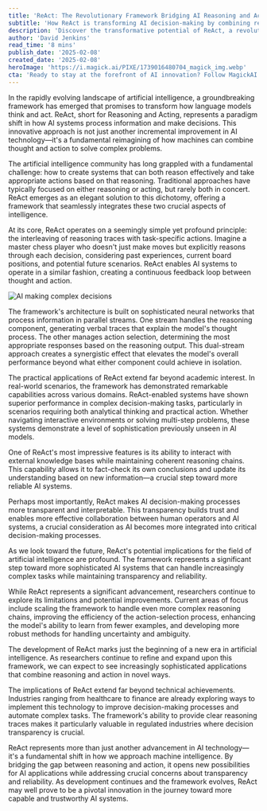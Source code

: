 ```yaml
---
title: 'ReAct: The Revolutionary Framework Bridging AI Reasoning and Action'
subtitle: 'How ReAct is transforming AI decision-making by combining reasoning with action'
description: 'Discover the transformative potential of ReAct, a revolutionary AI framework that combines reasoning and action to elevate decision-making processes, yielding sophisticated and transparent results.'
author: 'David Jenkins'
read_time: '8 mins'
publish_date: '2025-02-08'
created_date: '2025-02-08'
heroImage: 'https://i.magick.ai/PIXE/1739016480704_magick_img.webp'
cta: 'Ready to stay at the forefront of AI innovation? Follow MagickAI on LinkedIn for regular insights into groundbreaking developments like ReAct and other transformative AI technologies.'
---
```


In the rapidly evolving landscape of artificial intelligence, a groundbreaking framework has emerged that promises to transform how language models think and act. ReAct, short for Reasoning and Acting, represents a paradigm shift in how AI systems process information and make decisions. This innovative approach is not just another incremental improvement in AI technology—it's a fundamental reimagining of how machines can combine thought and action to solve complex problems.

The artificial intelligence community has long grappled with a fundamental challenge: how to create systems that can both reason effectively and take appropriate actions based on that reasoning. Traditional approaches have typically focused on either reasoning or acting, but rarely both in concert. ReAct emerges as an elegant solution to this dichotomy, offering a framework that seamlessly integrates these two crucial aspects of intelligence.

At its core, ReAct operates on a seemingly simple yet profound principle: the interleaving of reasoning traces with task-specific actions. Imagine a master chess player who doesn't just make moves but explicitly reasons through each decision, considering past experiences, current board positions, and potential future scenarios. ReAct enables AI systems to operate in a similar fashion, creating a continuous feedback loop between thought and action.

![AI making complex decisions](https://i.magick.ai/PIXE/1739016480708_magick_img.webp)

The framework's architecture is built on sophisticated neural networks that process information in parallel streams. One stream handles the reasoning component, generating verbal traces that explain the model's thought process. The other manages action selection, determining the most appropriate responses based on the reasoning output. This dual-stream approach creates a synergistic effect that elevates the model's overall performance beyond what either component could achieve in isolation.

The practical applications of ReAct extend far beyond academic interest. In real-world scenarios, the framework has demonstrated remarkable capabilities across various domains. ReAct-enabled systems have shown superior performance in complex decision-making tasks, particularly in scenarios requiring both analytical thinking and practical action. Whether navigating interactive environments or solving multi-step problems, these systems demonstrate a level of sophistication previously unseen in AI models.

One of ReAct's most impressive features is its ability to interact with external knowledge bases while maintaining coherent reasoning chains. This capability allows it to fact-check its own conclusions and update its understanding based on new information—a crucial step toward more reliable AI systems.

Perhaps most importantly, ReAct makes AI decision-making processes more transparent and interpretable. This transparency builds trust and enables more effective collaboration between human operators and AI systems, a crucial consideration as AI becomes more integrated into critical decision-making processes.

As we look toward the future, ReAct's potential implications for the field of artificial intelligence are profound. The framework represents a significant step toward more sophisticated AI systems that can handle increasingly complex tasks while maintaining transparency and reliability.

While ReAct represents a significant advancement, researchers continue to explore its limitations and potential improvements. Current areas of focus include scaling the framework to handle even more complex reasoning chains, improving the efficiency of the action-selection process, enhancing the model's ability to learn from fewer examples, and developing more robust methods for handling uncertainty and ambiguity.

The development of ReAct marks just the beginning of a new era in artificial intelligence. As researchers continue to refine and expand upon this framework, we can expect to see increasingly sophisticated applications that combine reasoning and action in novel ways.

The implications of ReAct extend far beyond technical achievements. Industries ranging from healthcare to finance are already exploring ways to implement this technology to improve decision-making processes and automate complex tasks. The framework's ability to provide clear reasoning traces makes it particularly valuable in regulated industries where decision transparency is crucial.

ReAct represents more than just another advancement in AI technology—it's a fundamental shift in how we approach machine intelligence. By bridging the gap between reasoning and action, it opens new possibilities for AI applications while addressing crucial concerns about transparency and reliability. As development continues and the framework evolves, ReAct may well prove to be a pivotal innovation in the journey toward more capable and trustworthy AI systems.